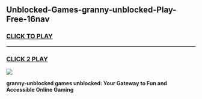 
## Unblocked-Games-granny-unblocked-Play-Free-16nav
<h3>
<a href="https://premium76.site?title=granny-unblocked&ref=23A">CLICK TO PLAY</a></h3>
<hr>

<h3>
<a href="https://premium76.site?title=granny-unblocked&ref=23A">CLICK 2 PLAY</a>
  
</h3>

<a href="https://premium76.site?title=granny-unblocked&ref=23A"><img src="https://clearcache.store/games.png"></a>


**granny-unblocked games unblocked: Your Gateway to Fun and Accessible Online Gaming**
